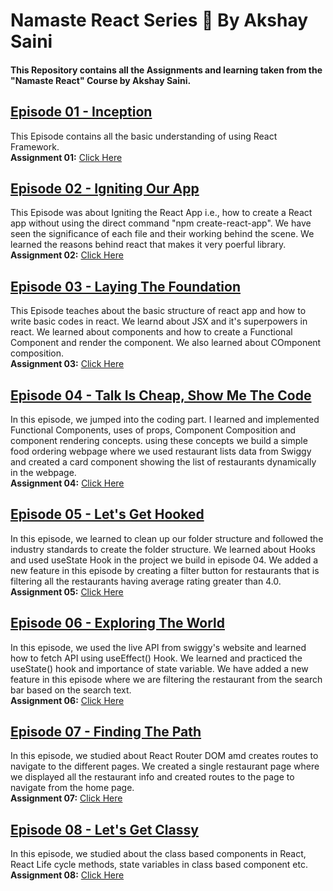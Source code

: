 # Namaste React Series 🚀 By Akshay Saini

#### This Repository contains all the Assignments and learning taken from the "Namaste React" Course by Akshay Saini.

## <a href="https://github.com/manju0912/Namaste-React/tree/master/Assignment-01-Inception">Episode 01 - Inception</a>
This Episode contains all the basic understanding of using React Framework.<br/>
<strong>Assignment 01:</strong> <a href="https://github.com/manju0912/Namaste-React/blob/master/Assignment-01-Inception/README.md">Click Here</a>

## <a href="https://github.com/manju0912/Namaste-React/tree/master/Episode-02-Igniting-Our-App">Episode 02 - Igniting Our App</a>
This Episode was about Igniting the React App i.e., how to create a React app without using the direct command "npm create-react-app". We have seen the significance of each file and their working behind the scene. We learned the reasons behind react that makes it very poerful library. <br/>
<strong>Assignment 02:</strong> <a href="https://github.com/manju0912/Namaste-React/blob/master/Episode-02-Igniting-Our-App/Assignment.md">Click Here</a>

## <a href="https://github.com/manju0912/Namaste-React/tree/master/Episode-03-Laying-The-Foundation">Episode 03 - Laying The Foundation</a>
This Episode teaches about the basic structure of react app and how to write basic codes in react. We learnd about JSX and it's superpowers in react. We learned about components and how to create a Functional Component and render the component. We also learned about COmponent composition.<br/>
<strong>Assignment 03:</strong> <a href="https://github.com/manju0912/Namaste-React/blob/master/Episode-03-Laying-The-Foundation/Assignment-03.md">Click Here</a>

## <a href="https://github.com/manju0912/Namaste-React/tree/master/Episode-04-Talk-is-Cheap-Show-me-the-Code">Episode 04 - Talk Is Cheap, Show Me The Code</a>
In this episode, we jumped into the coding part. I learned and implemented Functional Components, uses of props, Component Composition and component rendering concepts. using these concepts we build a simple food ordering webpage where we used restaurant lists data from Swiggy and created a card component showing the list of restaurants dynamically in the webpage.<br/>
<strong>Assignment 04:</strong> <a href="https://github.com/manju0912/Namaste-React/blob/master/Episode-04-Talk-is-Cheap-Show-me-the-Code/Assignment.md">Click Here</a>

## <a href="https://github.com/manju0912/Namaste-React/tree/master/Episode-05-Lets-get-Hooked">Episode 05 - Let's Get Hooked</a>
In this episode, we learned to clean up our folder structure and followed the industry standards to create the folder structure. We learned about Hooks and used useState Hook in the project we build in episode 04. We added a new feature in this episode by creating a filter button for restaurants that is filtering all the restaurants having average rating greater than 4.0.<br/>
<strong>Assignment 05:</strong> <a href="https://github.com/manju0912/Namaste-React/blob/master/Episode-05-Lets-get-Hooked/Assignment.md">Click Here</a>

## <a href="https://github.com/manju0912/Namaste-React/tree/master/Episode-06-Exploring-the-world">Episode 06 - Exploring The World</a>
In this episode, we used the live API from swiggy's website and learned how to fetch API using useEffect() Hook. We learned and practiced the useState() hook and importance of state variable. We have added a new feature in this episode where we are filtering the restaurant from the search bar based on the search text.<br/>
<strong>Assignment 06:</strong> <a href="https://github.com/manju0912/Namaste-React/blob/master/Episode-06-Exploring-the-world/Assignment.md">Click Here</a>

## <a href="https://github.com/manju0912/Namaste-React/tree/master/Episode-07-Finding-the-path">Episode 07 - Finding The Path</a>
In this episode, we studied about React Router DOM amd creates routes to navigate to the different pages. We created a single restaurant page where we displayed all the restaurant info and created routes to the page to navigate from the home page.<br/>
<strong>Assignment 07:</strong> <a href="https://github.com/manju0912/Namaste-React/blob/master/Episode-07-Finding-the-path/Assignment.md">Click Here</a>

## <a href="https://github.com/manju0912/Namaste-React/tree/master/Episode-08-lets-get-classy">Episode 08 - Let's Get Classy</a>
In this episode, we studied about the class based components in React, React Life cycle methods, state variables in class based component etc.<br/>
<strong>Assignment 08:</strong> <a href="https://github.com/manju0912/Namaste-React/blob/master/Episode-08-lets-get-classy/Assignment.md">Click Here</a>